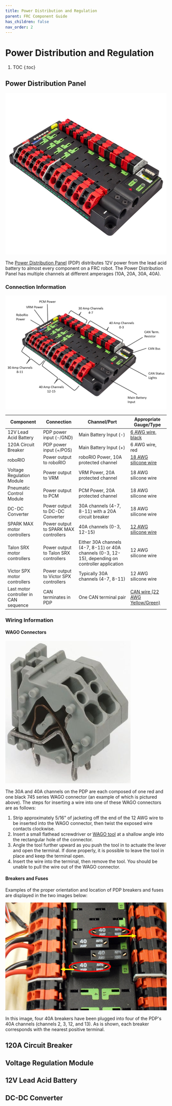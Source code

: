 ```yaml
---
title: Power Distribution and Regulation
parent: FRC Component Guide
has_children: false
nav_order: 2
---
```


# Power Distribution and Regulation



 1. TOC
{:toc}

## Power Distribution Panel

![](../res/PDP.jpg)

The [Power Distribution Panel](https://www.andymark.com/products/power-distribution-panel) (PDP) distributes 12V power from the lead acid battery to almost every component on a FRC robot. The Power Distribution Panel has multiple channels at different amperages (10A, 20A, 30A, 40A).

### Connection Information

![](../res/PDPPorts.png)

| Component                             | Connection                             | Channel/Port                                                 | Appropriate Gauge/Type                                       |
| ------------------------------------- | -------------------------------------- | ------------------------------------------------------------ | ------------------------------------------------------------ |
| 12V Lead Acid Battery                 | PDP power input (-/GND)                | Main Battery Input (-)                                       | [6 AWG wire, black](https://www.mcmaster.com/6948k91)        |
| 120A Circuit Breaker                  | PDP power input (+/POS)                | Main Battery Input (+)                                       | 6 AWG wire, red                                              |
| roboRIO                               | Power output to roboRIO                | roboRIO Power, 10A protected channel                         | [18 AWG silicone wire](https://www.amazon.com/BNTECHGO-Silicone-Flexible-Strands-Stranded/dp/B01KCPL3GC/ref=pd_lpo_vtph_21_tr_img_2/143-1107074-5770767?_encoding=UTF8&psc=1&refRID=JXD50AXF8VPJF8KJP8NW) |
| Voltage Regulation Module             | Power output to VRM                    | VRM Power, 20A protected channel                             | 18 AWG silicone wire                                         |
| Pneumatic Control Module              | Power output to PCM                    | PCM Power, 20A protected channel                             | 18 AWG silicone wire                                         |
| DC-DC Converter                       | Power output to DC-DC Converter        | 30A channels (4-7, 8-11) with a 20A circuit breaker          | 18 AWG silicone wire                                         |
| SPARK MAX motor controllers           | Power output to SPARK MAX controllers  | 40A channels (0-3, 12-15)                                    | [12 AWG silicone wire](https://www.vexrobotics.com/vexpro/motors-electronics/electricalwire.html) |
| Talon SRX motor controllers           | Power output to Talon SRX controllers  | Either 30A channels (4-7, 8-11) or 40A channels (0-3, 12-15), depending on controller application | 12 AWG silicone wire                                         |
| Victor SPX motor controllers          | Power output to Victor SPX controllers | Typically 30A channels (4-7, 8-11)                           | 12 AWG silicone wire                                         |
| Last motor controller in CAN sequence | CAN terminates in PDP                  | One CAN terminal pair                                        | [CAN wire (22 AWG Yellow/Green)](https://www.vexrobotics.com/vexpro/motors-electronics/electricalwire.html) |

### Wiring Information

#### WAGO Connectors

![](../res/WAGOConnector.jpg)

The 30A and 40A channels on the PDP are each composed of one red and one black 745 series WAGO connector (an example of which is pictured above). The steps for inserting a wire into one of these WAGO connectors are as follows:

1. Strip approximately 5/16" of jacketing off the end of the 12 AWG wire to be inserted into the WAGO connector, then twist the exposed wire contacts clockwise.
2. Insert a small flathead screwdriver or [WAGO tool](https://firstchoicebyandymark.com/fc-wagotool) at a shallow angle into the rectangular hole of the connector.
3. Angle the tool further upward as you push the tool in to actuate the lever and open the terminal. If done properly, it is possible to leave the tool in place and keep the terminal open.
4. Insert the wire into the terminal, then remove the tool. You should be unable to pull the wire out of the WAGO connector.

#### Breakers and Fuses

Examples of the proper orientation and location of PDP breakers and fuses are displayed in the two images below:

![](../res/breakerExample.jpg)

In this image, four 40A breakers have been plugged into four of the PDP's 40A channels (channels 2, 3, 12, and 13). As is shown, each breaker corresponds with the nearest positive terminal.

## 120A Circuit Breaker



## Voltage Regulation Module

## 12V Lead Acid Battery

## DC-DC Converter


